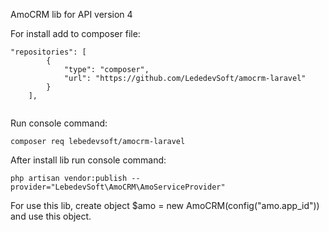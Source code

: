 AmoCRM lib for API version 4

For install add to composer file:
````
"repositories": [
        {
            "type": "composer",
            "url": "https://github.com/LededevSoft/amocrm-laravel"
        }
    ],
    

````

Run console command:
```
composer req lebedevsoft/amocrm-laravel
```

After install lib run console command:
```
php artisan vendor:publish --provider="LebedevSoft\AmoCRM\AmoServiceProvider"
```

For use this lib, create object $amo = new AmoCRM(config("amo.app_id")) and use this object.
